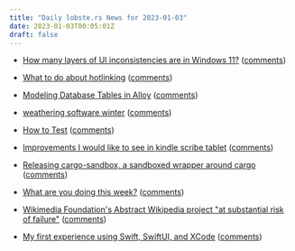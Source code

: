```yaml
---
title: "Daily lobste.rs News for 2023-01-03"
date: 2023-01-03T00:05:01Z
draft: false
---
```






- [How many layers of UI inconsistencies are in Windows 11?](https://ntdotdev.wordpress.com/2023/01/01/state-of-the-windows-how-many-layers-of-ui-inconsistencies-are-in-windows-11/)
  ([comments](https://lobste.rs/s/hmgqii/how_many_layers_ui_inconsistencies_are))



- [What to do about hotlinking](https://www.kryogenix.org/days/2023/01/02/what-to-do-about-hotlinking/)
  ([comments](https://lobste.rs/s/fcmgjj/what_do_about_hotlinking))



- [Modeling Database Tables in Alloy](https://bytes.zone/posts/modeling-database-tables-in-alloy/)
  ([comments](https://lobste.rs/s/8fhtjs/modeling_database_tables_alloy))



- [weathering software winter](https://100r.co/site/weathering_software_winter.html)
  ([comments](https://lobste.rs/s/6fktsk/weathering_software_winter))



- [How to Test](https://matklad.github.io/2021/05/31/how-to-test.html)
  ([comments](https://lobste.rs/s/8byg23/how_test))



- [Improvements I would like to see in kindle scribe tablet](https://sepi.me/2023-1-2-kindle-scribe-improvements)
  ([comments](https://lobste.rs/s/zelylm/improvements_i_would_like_see_kindle))



- [Releasing cargo-sandbox, a sandboxed wrapper around cargo](https://github.com/insanitybit/cargo-sandbox/)
  ([comments](https://lobste.rs/s/owyoac/releasing_cargo_sandbox_sandboxed))



- [What are you doing this week?]()
  ([comments](https://lobste.rs/s/4xszpy/what_are_you_doing_this_week))



- [Wikimedia Foundation's Abstract Wikipedia project "at substantial risk of failure"](https://en.wikipedia.org/wiki/Wikipedia:Wikipedia_Signpost/2023-01-01/Technology_report)
  ([comments](https://lobste.rs/s/5haegd/wikimedia_foundation_s_abstract))



- [My first experience using Swift, SwiftUI, and XCode](https://austinhenley.com/blog/firstswiftproject.html)
  ([comments](https://lobste.rs/s/fmajvs/my_first_experience_using_swift_swiftui))


